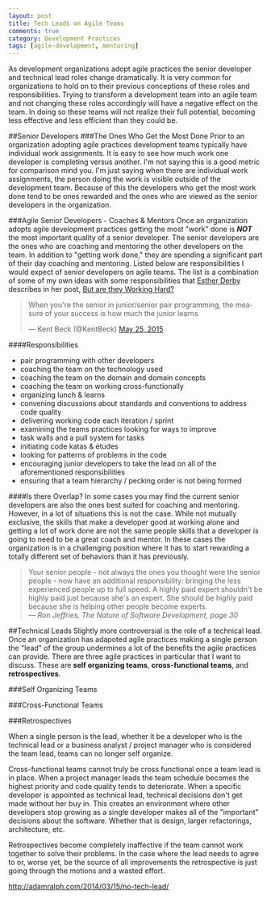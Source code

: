 ```yaml
---
layout: post
title: Tech Leads on Agile Teams 
comments: true
category: Development Practices
tags: [agile-development, mentoring]
---
```

As development organizations adopt agile practices the senior developer and technical lead roles change dramatically. It is very common for organizations to hold on to their previous conceptions of these roles and responsibilities. Trying to transform a development team into an agile team and not changing these roles accordingly will have a negative effect on the team. In doing so these teams will not realize their full potential, becoming less effective and less efficient than they could be.

##Senior Developers
###The Ones Who Get the Most Done
Prior to an organization adopting agile practices development teams typically have individual work assignments. It is easy to see how much work one developer is completing versus another. I'm not saying this is a good metric for comparison mind you. I'm just saying when there are individual work assignments, the person doing the work is visible outside of the development team. Because of this the developers who get the most work done tend to be ones rewarded and the ones who are viewed as the senior developers in the organization.

###Agile Senior Developers - Coaches & Mentors
Once an organization adopts agile development practices getting the most "work" done is __*NOT*__ the most important quality of a senior developer. The senior developers are the ones who are coaching and mentoring the other developers on the team. In addition to "getting work done," they are spending a significant part of their day coaching and mentoring. Listed below are responsibilities I would expect of senior developers on agile teams. The list is a combination of some of my own ideas with some responsibilities that [Esther Derby](http://www.estherderby.com/ "Esther Derby's website") describes in her post, [But are they Working Hard?](http://www.estherderby.com/2012/02/but-are-they-working-hard.html)

<blockquote class="twitter-tweet" lang="en"><p lang="en" dir="ltr">When you&#39;re the senior in junior/senior pair programming, the measure of your success is how much the junior learns</p>&mdash; Kent Beck (@KentBeck) <a href="https://twitter.com/KentBeck/status/602892538337337345">May 25, 2015</a></blockquote>
<script async src="//platform.twitter.com/widgets.js" charset="utf-8"></script>

####Responsibilities
* pair programming with other developers
* coaching the team on the technology used
* coaching the team on the domain and domain concepts
* coaching the team on working cross-functionally
* organizing lunch & learns
* convening discussions about standards and conventions to address code quality
* delivering working code each iteration / sprint
* examining the teams practices looking for ways to improve
* task walls and a pull system for tasks
* initiating code katas & &eacute;tudes
* looking for patterns of problems in the code
* encouraging junior developers to take the lead on all of the aforementioned responsibilities
* ensuring that a team hierarchy / pecking order is not being formed

####Is there Overlap?
In some cases you may find the current senior developers are also the ones best suited for coaching and mentoring. However, in a lot of situations this is not the case. While not mutually exclusive, the skills that make a developer good at working alone and getting a lot of work done are not the same people skills that a developer is going to need to be a great coach and mentor. In these cases the organization is in a challenging position where it has to start rewarding a totally different set of behaviors than it has previously. 

> 
> Your senior people - not always the ones you thought were the senior people - now have an additional responsibility: bringing the less experienced people up to full speed. A highly paid expert shouldn't be highly paid just because she's an expert. She should be highly paid because she is helping other people become experts.  
> &mdash; _Ron Jeffries, The Nature of Software Development, page 30_  
>

##Technical Leads
Slightly more controversial is the role of a technical lead. Once an organization has adapoted agile practices making a single person the "lead" of the group undermines a lot of the benefits the agile practices can provide. There are three agile practices in particular that I want to discuss. These are **self organizing teams**,  **cross-functional teams**, and **retrospectives**. 

###Self Organizing Teams


###Cross-Functional Teams

###Retrospectives

When a single person is the lead, whether it be a developer who is the technical lead or a business analyst / project manager who is considered the team lead, teams can no longer self organize.

Cross-functional teams cannot truly be cross functional once a team lead is in place. When a project manager leads the team schedule becomes the highest priority and code quality tends to deteriorate. When a specific developer is appointed as technical lead, technical decisions don't get made without her buy in. This creates an environment where other developers stop growing as a single developer makes all of the "important" decisions about the software. Whether that is design, larger refactorings, architecture, etc.

Retrospectives become completely inaffective if the team cannot work together to solve their problems. In the case where the lead needs to agree to or, worse yet, be the source of all improvements the retrospective is just going through the motions and a wasted effort.

http://adamralph.com/2014/03/15/no-tech-lead/
